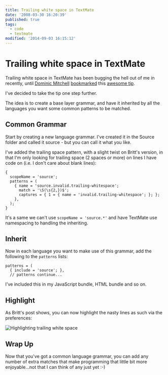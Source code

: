 ```yaml
---
title: Trailing white space in TextMate
date: '2008-03-30 16:20:39'
published: true
tags:
  - code
  - textmate
modified: '2014-09-03 16:15:12'
---
```

# Trailing white space in TextMate

Trailing white space in TextMate has been bugging the hell out of me in recently, until [Dominic Mitchell](http://happygiraffe.net/blog/) [bookmarked](http://del.icio.us/network/remy.sharp/) this [awesome tip](http://lukewarmtapioca.com/2008/3/26/trailing-whitespace-in-textmate).

I've decided to take the tip one step further.


<!--more-->

The idea is to create a base layer grammar, and have it inherited by all the languages you want some common patterns to be matched.

## Common Grammar

Start by creating a new language grammar.  I've created it in the Source folder and called it source - but you can call it what you like.

I've added the trailing space pattern, with a slight twist on Britt's version, in that I'm only looking for trailing space (2 spaces or more) on lines I have code on (i.e. I don't care about blank lines):

<pre><code>{
  scopeName = 'source';
  patterns = (
    { name = 'source.invalid.trailing-whitespace';
      match = '\S(\s{2,})$';
      captures = { 1 = { name = 'invalid.trailing-whitespace'; }; };
    },
  );
}</code></pre>

It's a same we can't use <code>scopeName = 'source.*'</code> and have TextMate use namespacing to handling the inheriting.

## Inherit

Now in each language you want to make use of this grammar, add the following to the <code>patterns</code> lists:

<pre><code>patterns = (
  { include = 'source'; },
  // patterns continue...</code></pre>

I've included this in my JavaScript bundle, HTML bundle and so on.

## Highlight

As Britt's post shows, you can now highlight the nasty lines as such via the preferences:

![Highlighting trailing white space](http://remysharp.com/wp-content/uploads/2008/03/highlighting-trailing-white-space.png)

## Wrap Up

Now that you've got a common language grammar, you can add any number of extra matches that make programming that little bit more enjoyable...not that I can think of any just yet :-)
